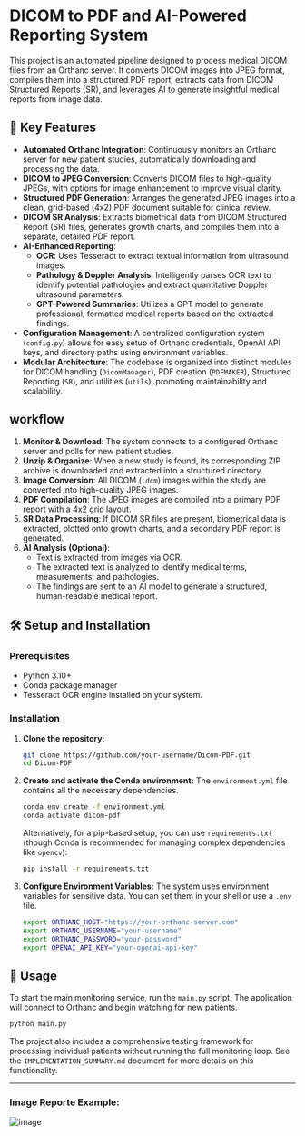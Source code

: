 # DICOM to PDF and AI-Powered Reporting System

This project is an automated pipeline designed to process medical DICOM files from an Orthanc server. It converts DICOM images into JPEG format, compiles them into a structured PDF report, extracts data from DICOM Structured Reports (SR), and leverages AI to generate insightful medical reports from image data.

## 🌟 Key Features

- **Automated Orthanc Integration**: Continuously monitors an Orthanc server for new patient studies, automatically downloading and processing the data.
- **DICOM to JPEG Conversion**: Converts DICOM files to high-quality JPEGs, with options for image enhancement to improve visual clarity.
- **Structured PDF Generation**: Arranges the generated JPEG images into a clean, grid-based (4x2) PDF document suitable for clinical review.
- **DICOM SR Analysis**: Extracts biometrical data from DICOM Structured Report (SR) files, generates growth charts, and compiles them into a separate, detailed PDF report.
- **AI-Enhanced Reporting**:
    - **OCR**: Uses Tesseract to extract textual information from ultrasound images.
    - **Pathology & Doppler Analysis**: Intelligently parses OCR text to identify potential pathologies and extract quantitative Doppler ultrasound parameters.
    - **GPT-Powered Summaries**: Utilizes a GPT model to generate professional, formatted medical reports based on the extracted findings.
- **Configuration Management**: A centralized configuration system (`config.py`) allows for easy setup of Orthanc credentials, OpenAI API keys, and directory paths using environment variables.
- **Modular Architecture**: The codebase is organized into distinct modules for DICOM handling (`DicomManager`), PDF creation (`PDFMAKER`), Structured Reporting (`SR`), and utilities (`utils`), promoting maintainability and scalability.

##  workflow

1.  **Monitor & Download**: The system connects to a configured Orthanc server and polls for new patient studies.
2.  **Unzip & Organize**: When a new study is found, its corresponding ZIP archive is downloaded and extracted into a structured directory.
3.  **Image Conversion**: All DICOM (`.dcm`) images within the study are converted into high-quality JPEG images.
4.  **PDF Compilation**: The JPEG images are compiled into a primary PDF report with a 4x2 grid layout.
5.  **SR Data Processing**: If DICOM SR files are present, biometrical data is extracted, plotted onto growth charts, and a secondary PDF report is generated.
6.  **AI Analysis (Optional)**:
    - Text is extracted from images via OCR.
    - The extracted text is analyzed to identify medical terms, measurements, and pathologies.
    - The findings are sent to an AI model to generate a structured, human-readable medical report.

## 🛠️ Setup and Installation

### Prerequisites

- Python 3.10+
- Conda package manager
- Tesseract OCR engine installed on your system.

### Installation

1.  **Clone the repository:**
    ```bash
    git clone https://github.com/your-username/Dicom-PDF.git
    cd Dicom-PDF
    ```

2.  **Create and activate the Conda environment:**
    The `environment.yml` file contains all the necessary dependencies.
    ```bash
    conda env create -f environment.yml
    conda activate dicom-pdf
    ```
    Alternatively, for a pip-based setup, you can use `requirements.txt` (though Conda is recommended for managing complex dependencies like `opencv`):
    ```bash
    pip install -r requirements.txt
    ```

3.  **Configure Environment Variables:**
    The system uses environment variables for sensitive data. You can set them in your shell or use a `.env` file.
    ```bash
    export ORTHANC_HOST="https://your-orthanc-server.com"
    export ORTHANC_USERNAME="your-username"
    export ORTHANC_PASSWORD="your-password"
    export OPENAI_API_KEY="your-openai-api-key"
    ```

## 🚀 Usage

To start the main monitoring service, run the `main.py` script. The application will connect to Orthanc and begin watching for new patients.

```bash
python main.py
```

The project also includes a comprehensive testing framework for processing individual patients without running the full monitoring loop. See the `IMPLEMENTATION_SUMMARY.md` document for more details on this functionality.

---
### Image Reporte Example:

![image](https://github.com/user-attachments/assets/95487a15-4532-4c99-9655-c86285aa45bc)
